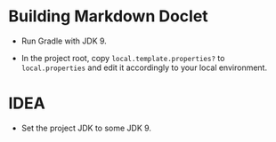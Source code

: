 Building Markdown Doclet
========================

  * Run Gradle with JDK 9.

  * In the project root, copy `local.template.properties?` to
    `local.properties` and edit it accordingly to your local
    environment.

IDEA
====

  * Set the project JDK to some JDK 9.
